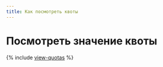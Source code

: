 ```yaml
---
title: Как посмотреть квоты
---
```


# Посмотреть значение квоты

{% include [view-quotas](../../_includes/quota-manager/view-quotas.md) %}